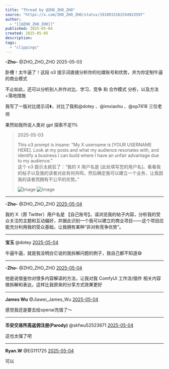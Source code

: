 ```yaml
---
title: "Thread by @ZHO_ZHO_ZHO"
source: "https://x.com/ZHO_ZHO_ZHO/status/1918915161554923597"
author:
  - "[[@ZHO_ZHO_ZHO]]"
published: 2025-05-04
created: 2025-05-05
description:
tags:
  - "clippings"
---
```

**\-Zho-** @ZHO\_ZHO\_ZHO 2025-05-03

卧槽！太牛逼了！这段 o3 提示词直接分析你的社媒账号和优势，并为你定制牛逼的商业模式

不止如此，还可以分析别人并作对比、学习、竞争 和 合作模式 分析，以及方法+落地措施

我写了一版对比提示词⬇️，对比了我和@dotey 、@imxiaohu 、@op7418 三位老师

果然如我所说人类对 gpt 探索不足1%

> 2025-05-03
> 
> This o3 prompt is insane: "My X username is \[YOUR USERNAME HERE\]. Look at my posts and what my audience resonates with, and identify a business I can build where I have an unfair advantage due to my audience."  
> 这个 o3 提示太疯狂了：“我的 X 用户名是 \[此处填写您的用户名\]。看看我的帖子以及我的读者对此有何共鸣，然后确定我可以建立一个业务，让我因我的读者而拥有不公平的优势。”
> 
> ![Image](https://pbs.twimg.com/media/GqFbKPJbIAA45Ts?format=jpg&name=large) ![Image](https://pbs.twimg.com/media/GqDSgwWWAAAr4t8?format=png&name=large)

---

**\-Zho-** @ZHO\_ZHO\_ZHO [2025-05-04](https://x.com/ZHO_ZHO_ZHO/status/1918915167544561697)

我的 X（原 Twitter）用户名是 【自己账号】。请浏览我的帖子内容，分析我的受众关注的主题和互动偏好，并据此识别一个我可以建立的商业项目——这个项目应能充分利用我的受众基础，让我拥有某种“非对称竞争优势”。

---

**宝玉** @dotey [2025-05-04](https://x.com/dotey/status/1918917620117496171)

牛逼牛逼，就是我没明白它说的我拆解问题的例子，我自己都不知道😅

---

**\-Zho-** @ZHO\_ZHO\_ZHO [2025-05-04](https://x.com/ZHO_ZHO_ZHO/status/1918918320440385697)

他是说借鉴你对很多内容解读的方法，让我对我 ComfyUI 工作流/插件 相关内容做拆解和表达，这样比我原来的分享方式效果更好

---

**James Wu** @Jiawei\_James\_Wu [2025-05-04](https://x.com/Jiawei_James_Wu/status/1918940831177666702)

感觉我还是要去给openai充值了～

---

**币安交易所高返佣注册(Parody)** @skfwu52523671 [2025-05-04](https://x.com/skfwu52523671/status/1918945458673582081)

这也太强了吧

---

**Ryan.W** @EG111725 [2025-05-04](https://x.com/EG111725/status/1918918545519329487)

可以